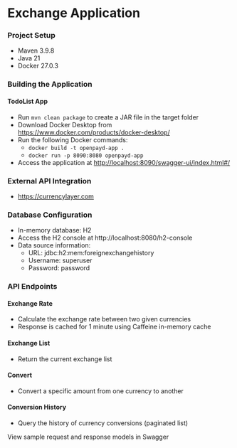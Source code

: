 # Exchange Application

### Project Setup
* Maven 3.9.8
* Java 21
* Docker 27.0.3

### Building the Application
#### TodoList App
* Run `mvn clean package` to create a JAR file in the target folder
* Download Docker Desktop from https://www.docker.com/products/docker-desktop/
* Run the following Docker commands:
  * `docker build -t openpayd-app .`
  * `docker run -p 8090:8080 openpayd-app`
* Access the application at [http://localhost:8090/swagger-ui/index.html#/](http://localhost:8090/swagger-ui/index.html#/)

### External API Integration
* https://currencylayer.com

### Database Configuration
* In-memory database: H2
* Access the H2 console at http://localhost:8080/h2-console
* Data source information:
  * URL: jdbc:h2:mem:foreignexchangehistory
  * Username: superuser
  * Password: password

### API Endpoints
#### Exchange Rate
* Calculate the exchange rate between two given currencies
* Response is cached for 1 minute using Caffeine in-memory cache
#### Exchange List
* Return the current exchange list
#### Convert
* Convert a specific amount from one currency to another
#### Conversion History
* Query the history of currency conversions (paginated list)

View sample request and response models in Swagger

